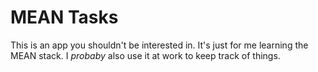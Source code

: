 # MEAN Tasks

This is an app you shouldn't be interested in.  It's just for me learning the MEAN stack.  I *probaby* also use it at work to keep track of things.
